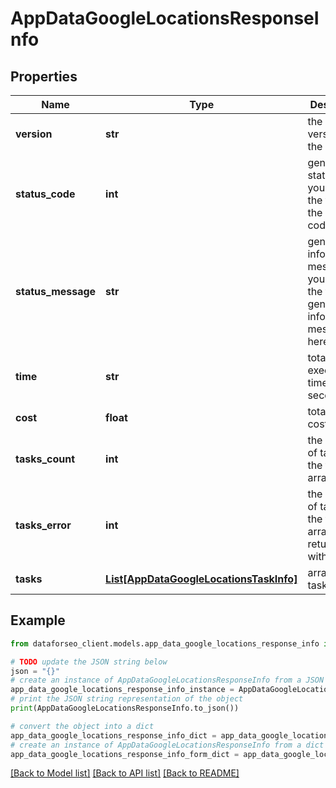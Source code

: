 # AppDataGoogleLocationsResponseInfo


## Properties

Name | Type | Description | Notes
------------ | ------------- | ------------- | -------------
**version** | **str** | the current version of the API | [optional] 
**status_code** | **int** | general status code you can find the full list of the response codes here | [optional] 
**status_message** | **str** | general informational message you can find the full list of general informational messages here | [optional] 
**time** | **str** | total execution time, seconds | [optional] 
**cost** | **float** | total tasks cost, USD | [optional] 
**tasks_count** | **int** | the number of tasks in the tasks array | [optional] 
**tasks_error** | **int** | the number of tasks in the tasks array returned with an error | [optional] 
**tasks** | [**List[AppDataGoogleLocationsTaskInfo]**](AppDataGoogleLocationsTaskInfo.md) | array of tasks | [optional] 

## Example

```python
from dataforseo_client.models.app_data_google_locations_response_info import AppDataGoogleLocationsResponseInfo

# TODO update the JSON string below
json = "{}"
# create an instance of AppDataGoogleLocationsResponseInfo from a JSON string
app_data_google_locations_response_info_instance = AppDataGoogleLocationsResponseInfo.from_json(json)
# print the JSON string representation of the object
print(AppDataGoogleLocationsResponseInfo.to_json())

# convert the object into a dict
app_data_google_locations_response_info_dict = app_data_google_locations_response_info_instance.to_dict()
# create an instance of AppDataGoogleLocationsResponseInfo from a dict
app_data_google_locations_response_info_form_dict = app_data_google_locations_response_info.from_dict(app_data_google_locations_response_info_dict)
```
[[Back to Model list]](../README.md#documentation-for-models) [[Back to API list]](../README.md#documentation-for-api-endpoints) [[Back to README]](../README.md)


